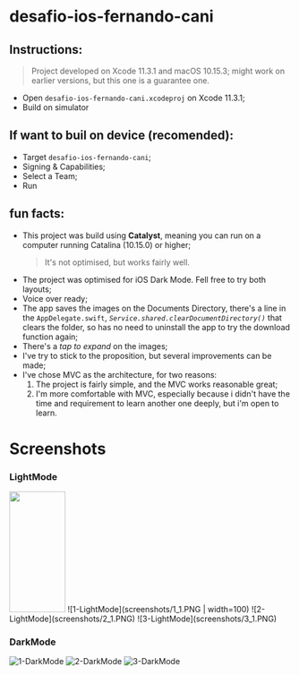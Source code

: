 # desafio-ios-fernando-cani

## Instructions:
   > Project developed on Xcode 11.3.1 and macOS 10.15.3; might work on earlier versions, but this one is a guarantee one.
- Open `desafio-ios-fernando-cani.xcodeproj` on Xcode 11.3.1;
- Build on simulator

## If want to buil on device (recomended):
- Target `desafio-ios-fernando-cani`;
- Signing & Capabilities;
- Select a Team;
- Run

## fun facts:
- This project was build using **Catalyst**, meaning you can run on a computer running Catalina (10.15.0) or higher;
   >  It's not optimised, but works fairly well.
- The project was optimised for iOS Dark Mode. Fell free to try both layouts;
- Voice over ready;
- The app saves the images on the Documents Directory, there's a line in the `AppDelegate.swift`, *`Service.shared.clearDocumentDirectory()`* that clears the folder, so has no need to uninstall the app to try the download function again;
- There's a *tap to expand* on the images;
- I've try to stick to the proposition, but several improvements can be made;
- I've chose MVC as the architecture, for two reasons:
    1. The project is fairly simple, and the MVC works reasonable great;
    2. I'm more comfortable with MVC, especially because i didn't have the time and requirement to learn another one deeply, but i'm open to learn.

# Screenshots

### LightMode
<img src="screenshots/1_1.PNG" width="100" height="216,4251">
![1-LightMode](screenshots/1_1.PNG | width=100)
![2-LightMode](screenshots/2_1.PNG)
![3-LightMode](screenshots/3_1.PNG)

### DarkMode
![1-DarkMode](screenshots/1_2.PNG)
![2-DarkMode](screenshots/2_2.PNG)
![3-DarkMode](screenshots/3_2.PNG)
